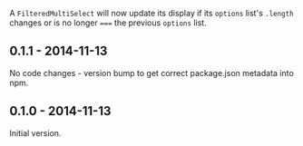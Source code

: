 A `FilteredMultiSelect` will now update its display if its `options` list's
`.length` changes or is no longer `===` the previous `options` list.

## 0.1.1 - 2014-11-13

No code changes - version bump to get correct package.json metadata into npm.

## 0.1.0 - 2014-11-13

Initial version.